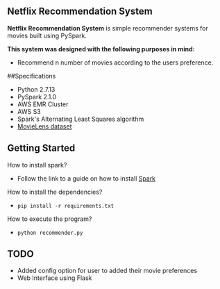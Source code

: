 ## Netflix Recommendation System

**Netflix Recommendation System** is simple recommender systems for movies built using PySpark.

**This system was designed with the following purposes in mind:**

- Recommend n number of movies according to the users preference.

##Specifications

- Python 2.7.13
- PySpark 2.1.0
- AWS EMR Cluster
- AWS S3
- Spark's Alternating Least Squares algorithm
- [MovieLens dataset](https://grouplens.org/datasets/movielens/)


## Getting Started

How to install spark?

- Follow the link to a guide on how to install [Spark](https://github.com/KristianHolsheimer/pyspark-setup-guide)

How to install the dependencies?

- ``` pip install -r requirements.txt ```

How to execute the program?

- ```python recommender.py```

## TODO

- Added config option for user to added their movie preferences
- Web Interface using Flask